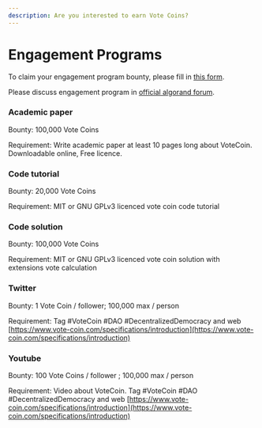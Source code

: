 ```yaml
---
description: Are you interested to earn Vote Coins?
---
```


# Engagement Programs

To claim your engagement program bounty, please fill in [this form](https://docs.google.com/forms/d/e/1FAIpQLScIhdH90AM0xoA3ISbHwea74YHlq-32I1QV4orUBd0Yc0x42w/viewform?usp=sf\_link).

Please discuss engagement program in [official algorand forum](https://forum.algorand.org/t/vote-coin-engagement-program/5282).

### Academic paper

Bounty: 100,000 Vote Coins

Requirement: Write academic paper at least 10 pages long about VoteCoin. Downloadable online, Free licence.

### Code tutorial

Bounty: 20,000 Vote Coins

Requirement: MIT or GNU GPLv3 licenced vote coin code tutorial

### Code solution

Bounty: 100,000 Vote Coins

Requirement: MIT or GNU GPLv3 licenced vote coin solution with extensions vote calculation

### Twitter

Bounty: 1 Vote Coin / follower; 100,000 max / person

Requirement: Tag #VoteCoin #DAO #DecentralizedDemocracy and web [https://www.vote-coin.com/specifications/introduction](https://www.vote-coin.com/specifications/introduction)

### Youtube

Bounty: 100 Vote Coins / follower ; 100,000 max / person

Requirement: Video about VoteCoin. Tag #VoteCoin #DAO #DecentralizedDemocracy and web [https://www.vote-coin.com/specifications/introduction](https://www.vote-coin.com/specifications/introduction)


